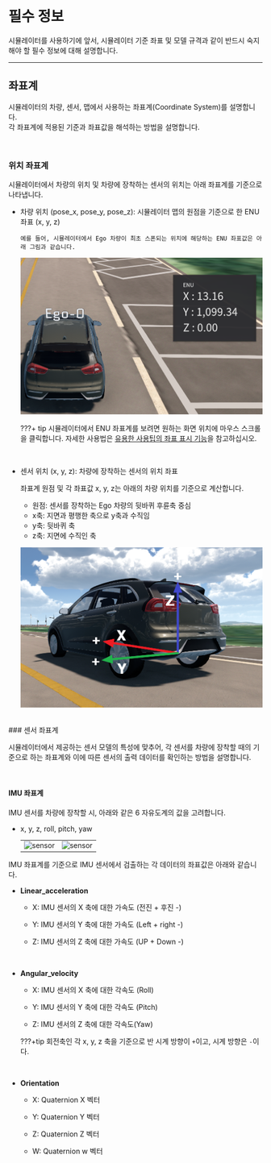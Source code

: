 # 필수 정보
시뮬레이터를 사용하기에 앞서, 시뮬레이터 기준 좌표 및 모델 규격과 같이 반드시 숙지해야 할 필수 정보에 대해 설명합니다.

---

## 좌표계
시뮬레이터의 차량, 센서, 맵에서 사용하는 좌표계(Coordinate System)를 설명합니다. <br>
각 좌표계에 적용된 기준과 좌표값을 해석하는 방법을 설명합니다.

<br>

### 위치 좌표계
시뮬레이터에서 차량의 위치 및 차량에 장착하는 센서의 위치는 아래 좌표계를 기준으로 나타냅니다.

- 차량 위치 (pose_x, pose_y, pose_z): 시뮬레이터 맵의 원점을 기준으로 한 ENU 좌표 (x, y, z)
  
      예를 들어, 시뮬레이터에서 Ego 차량이 최초 스폰되는 위치에 해당하는 ENU 좌표값은 아래 그림과 같습니다. 

    ![uidefault](../../img/carone1.png)

    ???+ tip
        시뮬레이터에서 ENU 좌표계를 보려면 원하는 화면 위치에 마우스 스크롤을 클릭합니다. 자세한 사용법은 [유용한 사용팁의 좌표 표시 기능](../useful/#_2)을 참고하십시오.
<br>

  - 센서 위치 (x, y, z): 차량에 장착하는 센서의 위치 좌표 

      좌표계 원점 및 각 좌표값 x, y, z는 아래의 차량 위치를 기준으로 계산합니다.

    - 원점: 센서를 장착하는 Ego 차량의 뒷바퀴 후륜축 중심
    - x축: 지면과 평행한 축으로 y축과 수직임
    - y축: 뒷바퀴 축
    - z축: 지면에 수직인 축
    
    ![uidefault](../../img/sensorone.png)


<br>
### 센서 좌표계

시뮬레이터에서 제공하는 센서 모델의 특성에 맞추어, 각 센서를 차량에 장착할 때의 기준으로 하는 좌표계와 이에 따른 센서의 출력 데이터를 확인하는 방법을 설명합니다.


<br>

#### IMU 좌표계
IMU 센서를 차량에 장착할 시, 아래와 같은 6 자유도계의 값을 고려합니다.

  - x, y, z, roll, pitch, yaw

    <table>
      <tr>
        <td><img src="../../../img/imucoord1.png" alt="sensor" style="width: 500px; height: auto;"  title="Click to Enlage" onclick="window.open(this.src)" /></td>
        <td><img src="../../../img/imucoord2.png" alt="sensor" style="width: 500px; height: auto;"  title="Click to Enlage" onclick="window.open(this.src)" /></td>
      </tr>
    </table>  

IMU 좌표계를 기준으로 IMU 센서에서 검출하는 각 데이터의 좌표값은 아래와 같습니다.

  - **Linear_acceleration**
    - X: IMU 센서의 X 축에 대한 가속도 (전진 + 후진 -)

    - Y: IMU 센서의 Y 축에 대한 가속도 (Left + right -)

    - Z: IMU 센서의 Z 축에 대한 가속도 (UP + Down -)
<Br>

  - **Angular_velocity**

    - X: IMU 센서의 X 축에 대한 각속도 (Roll)

    - Y: IMU 센서의 Y 축에 대한 각속도 (Pitch)

    - Z: IMU 센서의 Z 축에 대한 각속도(Yaw)

    ???+tip
        회전축인 각 x, y, z 축을 기준으로 반 시계 방향이 `+`이고, 시계 방향은 `-`이다.
<br>

  - **Orientation**

    - X: Quaternion X 벡터

    - Y: Quaternion Y 벡터

    - Z: Quaternion Z 벡터

    - W: Quaternion w 벡터

